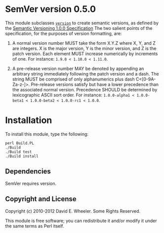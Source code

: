 SemVer version 0.5.0
====================

This module subclasses [`version`] to create semantic versions, as defined by
the [Semantic Versioning 1.0.0 Specification]
The two salient points of the specification, for the purposes of version
formatting, are:

1. A normal version number MUST take the form X.Y.Z where X, Y, and Z are
   integers. X is the major version, Y is the minor version, and Z is the
   patch version. Each element MUST increase numerically by increments of one.
   For instance: `1.9.0 < 1.10.0 < 1.11.0`.

2. A pre-release version number MAY be denoted by appending an arbitrary
   string immediately following the patch version and a dash. The string MUST
   be comprised of only alphanumerics plus dash C<[0-9A-Za-z-]>. Pre-release
   versions satisfy but have a lower precedence than the associated normal
   version. Precedence SHOULD be determined by lexicographic ASCII sort order.
   For instance: `1.0.0-alpha1 < 1.0.0-beta1 < 1.0.0-beta2 < 1.0.0-rc1 < 1.0.0`.

[`version`]: http://search.cpan.org/perldoc?version
[Semantic Versioning 1.0.0 Specification]: http://semver.org/spec/v1.0.0.html

Installation
============

To install this module, type the following:

    perl Build.PL
    ./Build
    ./Build test
    ./Build install

Dependencies
------------

SemVer requires version.

Copyright and License
---------------------

Copyright (c) 2010-2012 David E. Wheeler. Some Rights Reserved.

This module is free software; you can redistribute it and/or modify it under
the same terms as Perl itself.

